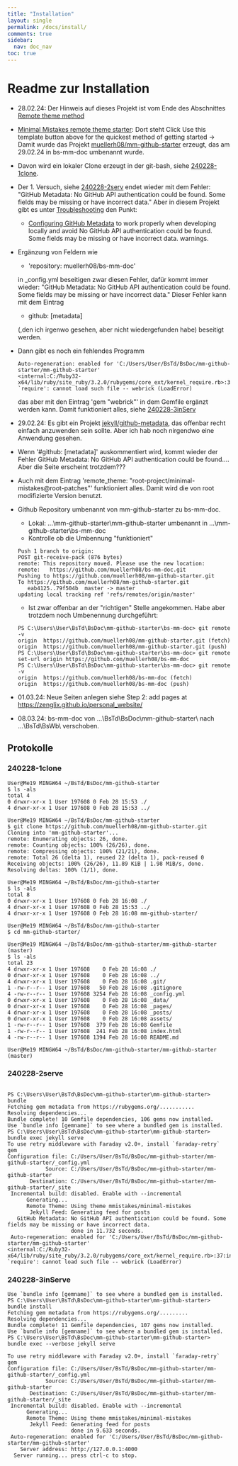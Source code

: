 ```yaml
---
title: "Installation"
layout: single
permalink: /docs/install/
comments: true
sidebar:
  nav: doc_nav
toc: true  
---
```

# Readme zur Installation

- 28.02.24: Der Hinweis auf dieses Projekt ist vom Ende des Abschnittes [Remote theme method](
  https://github.com/root-project/minimal-mistakes?tab=readme-ov-file#remote-theme-method)
- [Minimal Mistakes remote theme starter]( 
    https://github.com/mmistakes/mm-github-pages-starter?tab=readme-ov-file#minimal-mistakes-remote-theme-starter): Dort steht
    Click Use this template button above for the quickest method of getting started -> Damit wurde
    das Projekt [muellerh08/mm-github-starter](https://github.com/muellerh08/mm-github-starter)
    erzeugt, das am 29.02.24 in bs-mm-doc umbenannt wurde.
- Davon wird ein lokaler Clone erzeugt in der git-bash, siehe [240228-1clone](#240228-1clone).
- Der 1. Versuch, siehe [240228-2serv](#240228-2serve) endet wieder mit dem Fehler:
  "GitHub Metadata: No GitHub API authentication could be found. Some fields may be missing or have
  incorrect data."
  Aber in diesem Projekt gibt es unter [Troubleshooting](
    https://github.com/muellerh08/mm-github-starter?tab=readme-ov-file#troubleshooting)
  den Punkt:
  - [Configuring GitHub Metadata](
    https://github.com/jekyll/github-metadata/blob/master/docs/configuration.md#configuration) to work properly when developing locally and avoid No GitHub API authentication could be found. Some fields may be missing or have incorrect data. warnings.
- Ergänzung von Feldern wie
  - 'repository: muellerh08/bs-mm-doc'

  in _config.yml beseitigen zwar diesen Fehler, dafür kommt immer wieder: "GitHub Metadata: No GitHub API authentication could be found.
  Some fields may be missing or have incorrect data." Dieser Fehler kann mit dem Eintrag
  - github: [metadata]

  (,den ich irgenwo gesehen, aber nicht wiedergefunden habe) beseitigt werden.
- Dann gibt es noch ein fehlendes Programm

  ```text 
  Auto-regeneration: enabled for 'C:/Users/User/BsTd/BsDoc/mm-github-starter/mm-github-starter'
  <internal:C:/Ruby32-x64/lib/ruby/site_ruby/3.2.0/rubygems/core_ext/kernel_require.rb>:37:in `require': cannot load such file -- webrick (LoadError)
  ```

  das aber mit den Eintrag 'gem "webrick"' in dem Gemfile ergänzt werden kann. Damit funktioniert alles, siehe [240228-3inServ](#240228-3inserve)
- 29.02.24: Es gibt ein Projekt [jekyll/github-metadata](
  https://github.com/jekyll/github-metadata?tab=readme-ov-file), das offenbar recht einfach anzuwenden sein sollte. Aber ich hab noch nirgendwo eine Anwendung gesehen.
- Wenn '#github: [metadata]' auskommentiert wird, kommt wieder der Fehler   GitHub Metadata: No GitHub API authentication could be found....
  Aber die Seite erscheint trotzdem???
- Auch mit dem Eintrag 'remote_theme: "root-project/minimal-mistakes@root-patches"' funktioniert alles. Damit wird die von root modifizierte Version benutzt.
- Github Repository umbenannt von mm-github-starter zu bs-mm-doc.
  - Lokal: ...\mm-github-starter\mm-github-starter umbenannt in ...\mm-github-starter\bs-mm-doc
  - Kontrolle ob die Umbennung "funktioniert"

  ````text
  Push 1 branch to origin:
  POST git-receive-pack (876 bytes)
  remote: This repository moved. Please use the new location:        
  remote:   https://github.com/muellerh08/bs-mm-doc.git        
  Pushing to https://github.com/muellerh08/mm-github-starter.git
  To https://github.com/muellerh08/mm-github-starter.git
     eab4125..79f504b  master -> master
  updating local tracking ref 'refs/remotes/origin/master'

  ````

  - Ist zwar offenbar an der "richtigen" Stelle angekommen. Habe aber trotzdem noch Umbenennung durchgeführt:
  ````text
  PS C:\Users\User\BsTd\BsDoc\mm-github-starter\bs-mm-doc> git remote -v
  origin  https://github.com/muellerh08/mm-github-starter.git (fetch)
  origin  https://github.com/muellerh08/mm-github-starter.git (push)
  PS C:\Users\User\BsTd\BsDoc\mm-github-starter\bs-mm-doc> git remote set-url origin https://github.com/muellerh08/bs-mm-doc
  PS C:\Users\User\BsTd\BsDoc\mm-github-starter\bs-mm-doc> git remote -v
  origin  https://github.com/muellerh08/bs-mm-doc (fetch)
  origin  https://github.com/muellerh08/bs-mm-doc (push)
  ````

- 01.03.24: Neue Seiten anlegen siehe Step 2: add pages at https://zenglix.github.io/personal_website/
- 08.03.24: bs-mm-doc von ...\BsTd\BsDoc\mm-github-starter\ nach ...\BsTd\BsWb\ verschoben.

## Protokolle

### 240228-1clone

```text
User@Me19 MINGW64 ~/BsTd/BsDoc/mm-github-starter
$ ls -als
total 4
0 drwxr-xr-x 1 User 197608 0 Feb 28 15:53 ./
4 drwxr-xr-x 1 User 197608 0 Feb 28 15:53 ../

User@Me19 MINGW64 ~/BsTd/BsDoc/mm-github-starter
$ git clone https://github.com/muellerh08/mm-github-starter.git
Cloning into 'mm-github-starter'...
remote: Enumerating objects: 26, done.
remote: Counting objects: 100% (26/26), done.
remote: Compressing objects: 100% (21/21), done.
remote: Total 26 (delta 1), reused 22 (delta 1), pack-reused 0
Receiving objects: 100% (26/26), 11.89 KiB | 1.98 MiB/s, done.
Resolving deltas: 100% (1/1), done.

User@Me19 MINGW64 ~/BsTd/BsDoc/mm-github-starter
$ ls -als
total 8
0 drwxr-xr-x 1 User 197608 0 Feb 28 16:08 ./
4 drwxr-xr-x 1 User 197608 0 Feb 28 15:53 ../
4 drwxr-xr-x 1 User 197608 0 Feb 28 16:08 mm-github-starter/

User@Me19 MINGW64 ~/BsTd/BsDoc/mm-github-starter
$ cd mm-github-starter/

User@Me19 MINGW64 ~/BsTd/BsDoc/mm-github-starter/mm-github-starter (master)
$ ls -als
total 23
4 drwxr-xr-x 1 User 197608    0 Feb 28 16:08 ./
0 drwxr-xr-x 1 User 197608    0 Feb 28 16:08 ../
4 drwxr-xr-x 1 User 197608    0 Feb 28 16:08 .git/
1 -rw-r--r-- 1 User 197608   50 Feb 28 16:08 .gitignore
4 -rw-r--r-- 1 User 197608 3254 Feb 28 16:08 _config.yml
0 drwxr-xr-x 1 User 197608    0 Feb 28 16:08 _data/
0 drwxr-xr-x 1 User 197608    0 Feb 28 16:08 _pages/
4 drwxr-xr-x 1 User 197608    0 Feb 28 16:08 _posts/
0 drwxr-xr-x 1 User 197608    0 Feb 28 16:08 assets/
1 -rw-r--r-- 1 User 197608  379 Feb 28 16:08 Gemfile
1 -rw-r--r-- 1 User 197608  241 Feb 28 16:08 index.html
4 -rw-r--r-- 1 User 197608 1394 Feb 28 16:08 README.md

User@Me19 MINGW64 ~/BsTd/BsDoc/mm-github-starter/mm-github-starter (master)
```

### 240228-2serve

```

PS C:\Users\User\BsTd\BsDoc\mm-github-starter\mm-github-starter> bundle
Fetching gem metadata from https://rubygems.org/...........
Resolving dependencies...
Bundle complete! 10 Gemfile dependencies, 106 gems now installed.
Use `bundle info [gemname]` to see where a bundled gem is installed.
PS C:\Users\User\BsTd\BsDoc\mm-github-starter\mm-github-starter> bundle exec jekyll serve
To use retry middleware with Faraday v2.0+, install `faraday-retry` gem
Configuration file: C:/Users/User/BsTd/BsDoc/mm-github-starter/mm-github-starter/_config.yml
            Source: C:/Users/User/BsTd/BsDoc/mm-github-starter/mm-github-starter
       Destination: C:/Users/User/BsTd/BsDoc/mm-github-starter/mm-github-starter/_site
 Incremental build: disabled. Enable with --incremental
      Generating...
      Remote Theme: Using theme mmistakes/minimal-mistakes
       Jekyll Feed: Generating feed for posts
   GitHub Metadata: No GitHub API authentication could be found. Some fields may be missing or have incorrect data.
                    done in 11.732 seconds.
 Auto-regeneration: enabled for 'C:/Users/User/BsTd/BsDoc/mm-github-starter/mm-github-starter'
<internal:C:/Ruby32-x64/lib/ruby/site_ruby/3.2.0/rubygems/core_ext/kernel_require.rb>:37:in `require': cannot load such file -- webrick (LoadError)
```
### 240228-3inServe
````
Use `bundle info [gemname]` to see where a bundled gem is installed.
PS C:\Users\User\BsTd\BsDoc\mm-github-starter\mm-github-starter> bundle install
Fetching gem metadata from https://rubygems.org/.........
Resolving dependencies...
Bundle complete! 11 Gemfile dependencies, 107 gems now installed.
Use `bundle info [gemname]` to see where a bundled gem is installed.
PS C:\Users\User\BsTd\BsDoc\mm-github-starter\mm-github-starter> bundle exec --verbose jekyll serve

To use retry middleware with Faraday v2.0+, install `faraday-retry` gem
Configuration file: C:/Users/User/BsTd/BsDoc/mm-github-starter/mm-github-starter/_config.yml
            Source: C:/Users/User/BsTd/BsDoc/mm-github-starter/mm-github-starter
       Destination: C:/Users/User/BsTd/BsDoc/mm-github-starter/mm-github-starter/_site
 Incremental build: disabled. Enable with --incremental
      Generating...
      Remote Theme: Using theme mmistakes/minimal-mistakes
       Jekyll Feed: Generating feed for posts
                    done in 9.633 seconds.
 Auto-regeneration: enabled for 'C:/Users/User/BsTd/BsDoc/mm-github-starter/mm-github-starter'
    Server address: http://127.0.0.1:4000
  Server running... press ctrl-c to stop.
````

